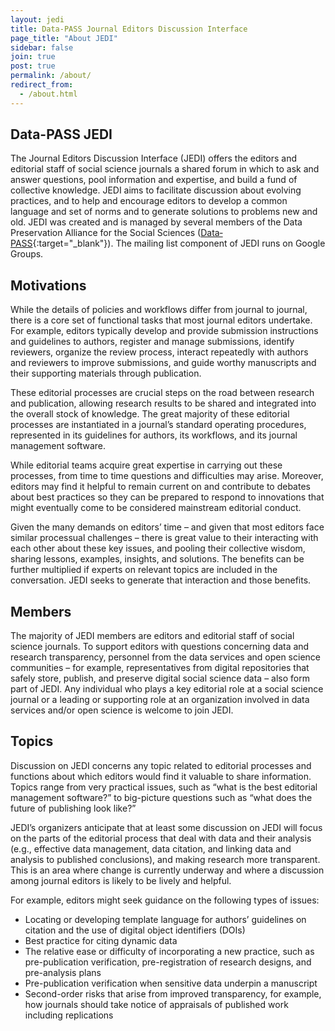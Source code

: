 ```yaml
---
layout: jedi
title: Data-PASS Journal Editors Discussion Interface
page_title: "About JEDI"
sidebar: false
join: true
post: true
permalink: /about/
redirect_from:
  - /about.html
---
```


## Data-PASS JEDI
The Journal Editors Discussion Interface (JEDI) offers the editors and editorial staff of social science journals a shared forum in which to ask and answer questions, pool information and expertise, and build a fund of collective knowledge. JEDI aims to facilitate discussion about evolving practices, and to help and encourage editors to develop a common language and set of norms and to generate solutions to problems new and old. JEDI was created and is managed by several members of the Data Preservation Alliance for the Social Sciences ([Data‐PASS](http://www.data-pass.org/){:target="_blank"}). The mailing list component of JEDI runs on Google Groups.

## Motivations
While the details of policies and workflows differ from journal to journal, there is a core set of functional tasks that most journal editors undertake. For example, editors typically develop and provide submission instructions and guidelines to authors, register and manage submissions, identify reviewers, organize the review process, interact repeatedly with authors and reviewers to improve submissions, and guide worthy manuscripts and their supporting materials through publication.

These editorial processes are crucial steps on the road between research and publication, allowing research results to be shared and integrated into the overall stock of knowledge. The great majority of these editorial processes are instantiated in a journal’s standard operating procedures, represented in its guidelines for authors, its workflows, and its journal management software.

While editorial teams acquire great expertise in carrying out these processes, from time to time questions and difficulties may arise. Moreover, editors may find it helpful to remain current on and contribute to debates about best practices so they can be prepared to respond to innovations that might eventually come to be considered mainstream editorial conduct.

Given the many demands on editors’ time – and given that most editors face similar processual challenges – there is great value to their interacting with each other about these key issues, and pooling their collective wisdom, sharing lessons, examples, insights, and solutions. The benefits can be further multiplied if experts on relevant topics are included in the conversation. JEDI seeks to generate that interaction and those benefits.

## Members
The majority of JEDI members are editors and editorial staff of social science journals. To support editors with questions concerning data and research transparency, personnel from the data services and open science communities – for example, representatives from digital repositories that safely store, publish, and preserve digital social science data – also form part of JEDI. Any individual who plays a key editorial role at a social science journal or a leading or supporting role at an organization involved in data services and/or open science is welcome to join JEDI.

## Topics
Discussion on JEDI concerns any topic related to editorial processes and functions about which editors would find it valuable to share information. Topics range from very practical issues, such as “what is the best editorial management software?” to big-picture questions such as “what does the future of publishing look like?”

JEDI’s organizers anticipate that at least some discussion on JEDI will focus on the parts of the editorial process that deal with data and their analysis (e.g., effective data management, data citation, and linking data and analysis to published conclusions), and making research more transparent. This is an area where change is currently underway and where a discussion among journal editors is likely to be lively and helpful.

For example, editors might seek guidance on the following types of issues:

* Locating or developing template language for authors’ guidelines on citation and the use of digital object identifiers (DOIs)
* Best practice for citing dynamic data
* The relative ease or difficulty of incorporating a new practice, such as pre-publication verification, pre-registration of research designs, and pre-analysis plans
* Pre-publication verification when sensitive data underpin a manuscript
* Second-order risks that arise from improved transparency, for example, how journals should take notice of appraisals of published work including replications
